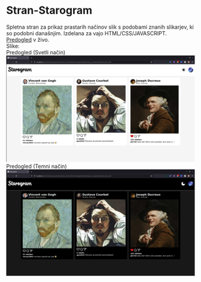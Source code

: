 # Stran-Starogram
Spletna stran za prikaz prastarih načinov slik s podobami znanih slikarjev,
ki so podobni današnjim. Izdelana za vajo HTML/CSS/JAVASCRIPT.
<br>
<a href="https://jaboticnik.github.io/Starogram/">Predogled</a> v živo.
<br>
Slike:
<br>
Predogled (Svetli način)
<br>
<img src="./slike-predogled/Starogram-svetlo.png" alt="Domov">
Predogled (Temni način)
<br>
<img src="./slike-predogled/Starogram-temno.png" alt="Domov">
